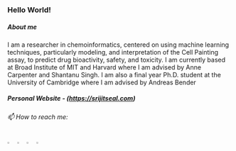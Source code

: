 ### Hello World!

<!--[![trophy](https://github-profile-trophy.vercel.app/?username=srijitseal)](https://github.com/ryo-ma/github-profile-trophy)-->

  
##### About me 
I am a researcher in chemoinformatics, centered on using machine learning techniques, particularly modeling, and interpretation of the Cell Painting assay, to predict drug bioactivity, safety, and toxicity.
I am currently based at Broad Institute of MIT and Harvard where I am advised by Anne Carpenter and Shantanu Singh.
I am also a final year Ph.D. student at the University of Cambridge where I am advised by Andreas Bender

##### Personal Website - (https://srijitseal.com)
  
###### 📫 How to reach me:   
[<img src="https://img.icons8.com/color/48/000000/twitter.png" width="3.5%"/>](https://twitter.com/srijitseal)
[<img src="https://img.icons8.com/color/48/000000/linkedin.png" width="3.5%"/>](https://www.linkedin.com/in/srijitseal/)
[<img src="https://img.icons8.com/fluent/48/000000/instagram-new.png" width="3.5%"/>](https://www.instagram.com/srijitseal/)
<a href="mailto:seal@broad.mit.edu.com"> <img src="https://icons8.com/icon/Ww1lcGqgduif/email" width="3.5%"/> </a>
